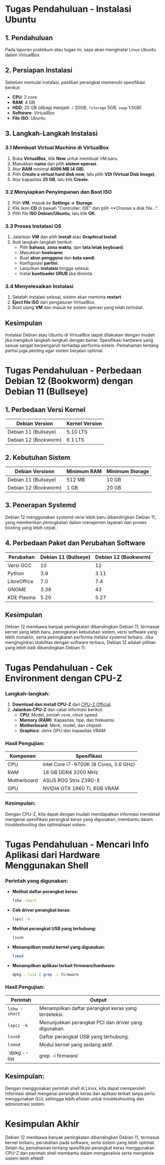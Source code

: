 # Tugas Pendahuluan - Instalasi Ubuntu

## 1. Pendahuluan
Pada laporan praktikum atau tugas ini, saya akan menginstal Linux Ubuntu dalam VirtualBox.

## 2. Persiapan Instalasi
Sebelum memulai instalasi, pastikan perangkat memenuhi spesifikasi berikut:

- **CPU**: 2 core  
- **RAM**: 4 GB  
- **HDD**: 25 GB (dibagi menjadi: `/` 20GB, `/storage` 5GB, `swap` 1.5GB)  
- **Software**: VirtualBox  
- **File ISO**: Ubuntu  

## 3. Langkah-Langkah Instalasi

### 3.1 Membuat Virtual Machine di VirtualBox
1. Buka **VirtualBox**, klik **New** untuk membuat VM baru.  
2. Masukkan **nama** dan pilih **sistem operasi**.  
3. Atur **RAM** minimal **4096 MB (4 GB)**.  
4. Pilih **Create a virtual hard disk now**, lalu pilih **VDI (Virtual Disk Image)**.  
5. Atur kapasitas **25 GB**, lalu klik **Create**.  

### 3.2 Menyiapkan Penyimpanan dan Boot ISO
1. Pilih **VM**, masuk ke **Settings → Storage**.  
2. Klik ikon **CD** di bawah "Controller: IDE" dan pilih **Choose a disk file...".  
3. Pilih file **ISO Debian/Ubuntu**, lalu klik **OK**.  

### 3.3 Proses Instalasi OS
1. Jalankan **VM** dan pilih **Install** atau **Graphical Install**.  
2. Ikuti langkah-langkah berikut:
   - Pilih **bahasa**, **zona waktu**, dan **tata letak keyboard**.  
   - Masukkan **hostname**.  
   - Buat **akun pengguna** dan **kata sandi**.  
   - Konfigurasi **partisi**.  
   - Lanjutkan **instalasi** hingga selesai.  
   - Instal **bootloader GRUB** jika diminta.  

### 3.4 Menyelesaikan Instalasi
1. Setelah instalasi selesai, sistem akan meminta **restart**.  
2. **Eject file ISO** dari pengaturan VirtualBox.  
3. Boot ulang **VM** dan masuk ke sistem operasi yang telah terinstal.  

## Kesimpulan
Instalasi Debian atau Ubuntu di VirtualBox dapat dilakukan dengan mudah jika mengikuti langkah-langkah dengan benar. Spesifikasi hardware yang sesuai sangat berpengaruh terhadap performa sistem. Pemahaman tentang partisi juga penting agar sistem berjalan optimal.


# Tugas Pendahuluan - Perbedaan Debian 12 (Bookworm) dengan Debian 11 (Bullseye)

## 1. Perbedaan Versi Kernel
| Debian Version | Kernel Version |
|---------------|---------------|
| Debian 11 (Bullseye) | 5.10 LTS |
| Debian 12 (Bookworm) | 6.1 LTS |

## 2. Kebutuhan Sistem
| Debian Versionn | Minimum RAM | Minimum Storage |
|---------------|------------|----------------|
| Debian 11 (Bullseye) | 512 MB | 10 GB |
| Debian 12 (Bookworm) | 1 GB | 20 GB |

## 3. Penerapan Systemd
Debian 12 menggunakan systemd versi lebih baru dibandingkan Debian 11, yang memberikan peningkatan dalam manajemen layanan dan proses booting yang lebih cepat.

## 4. Perbedaan Paket dan Perubahan Software
| Perubahan | Debian 11 (Bullseye) | Debian 12 (Bookworm) |
|-----------|----------------------|----------------------|
| Versi GCC | 10 | 12 |
| Python | 3.9 | 3.11 |
| LibreOffice | 7.0 | 7.4 |
| GNOME | 3.38 | 43 |
| KDE Plasma | 5.20 | 5.27 |

## Kesimpulan
Debian 12 membawa banyak peningkatan dibandingkan Debian 11, termasuk kernel yang lebih baru, peningkatan kebutuhan sistem, versi software yang lebih mutakhir, serta peningkatan performa melalui systemd terbaru. Jika menginginkan stabilitas dengan software terbaru, Debian 12 adalah pilihan yang lebih baik dibandingkan Debian 11.


# Tugas Pendahuluan - Cek Environment dengan CPU-Z
### Langkah-langkah:
1. **Download dan install CPU-Z** dari [CPU-Z Official](https://www.cpuid.com/softwares/cpu-z.html).
2. **Jalankan CPU-Z** dan catat informasi berikut:
   - **CPU**: Model, jumlah core, clock speed.
   - **Memory (RAM)**: Kapasitas, tipe, dan frekuensi.
   - **Motherboard**: Merk, model, dan chipset.
   - **Graphics**: Jenis GPU dan kapasitas VRAM.

### Hasil Pengujian:
| Komponen | Spesifikasi |
|----------|-------------|
| CPU | Intel Core i7-9700K (8 Cores, 3.6 GHz) |
| RAM | 16 GB DDR4 3200 MHz |
| Motherboard | ASUS ROG Strix Z390-E |
| GPU | NVIDIA GTX 1660 Ti, 6GB VRAM |

### Kesimpulan:
Dengan CPU-Z, kita dapat dengan mudah mendapatkan informasi mendetail mengenai spesifikasi perangkat keras yang digunakan, membantu dalam troubleshooting dan optimalisasi sistem.


# Tugas Pendahuluan - Mencari Info Aplikasi dari Hardware Menggunakan Shell
### Perintah yang digunakan:
- **Melihat daftar perangkat keras:**
  ```bash
  lshw -short
  ```
- **Cek driver perangkat keras:**
  ```bash
  lspci -k
  ```
- **Melihat perangkat USB yang terhubung:**
  ```bash
  lsusb
  ```
- **Menampilkan modul kernel yang digunakan:**
  ```bash
  lsmod
  ```
- **Menampilkan aplikasi terkait firmware/hardware:**
  ```bash
  dpkg --list | grep -i firmware
  ```

### Hasil Pengujian:
| Perintah | Output |
|----------|--------|
| `lshw -short` | Menampilkan daftar perangkat keras yang terdeteksi. |
| `lspci -k` | Menunjukkan perangkat PCI dan driver yang digunakan. |
| `lsusb` | Daftar perangkat USB yang terhubung. |
| `lsmod` | Modul kernel yang sedang aktif. |
| `dpkg --list | grep -i firmware` | Menampilkan daftar paket firmware yang terinstal. |

## Kesimpulan:
Dengan menggunakan perintah shell di Linux, kita dapat memperoleh informasi detail mengenai perangkat keras dan aplikasi terkait tanpa perlu menggunakan GUI, sehingga lebih efisien untuk troubleshooting dan administrasi sistem.

# Kesimpulan Akhir
Debian 12 membawa banyak peningkatan dibandingkan Debian 11, termasuk kernel terbaru, perubahan pada software, serta sistem yang lebih optimal. Selain itu, pemahaman tentang spesifikasi perangkat keras menggunakan CPU-Z dan perintah shell membantu dalam menganalisis serta mengelola sistem lebih efektif.

